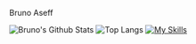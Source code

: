 Bruno Aseff

![Bruno's Github Stats](https://github-readme-stats.vercel.app/api?username=brunoaseff&show_icons=true&bg_color=00000000&hide_border=true&theme=tokyonight)
![Top Langs](https://github-readme-stats.vercel.app/api/top-langs/?username=brunoaseff&size_weight=0.5&count_weight=0.5&bg_color=00000000&hide_border=true&layout=compact&theme=tokyonight)
[![My Skills](https://skillicons.dev/icons?i=js,ts,react,postgres,express,cpp,nextjs,html,css,vue,vuetify,tailwindcss,prisma,docker)](https://skillicons.dev)
